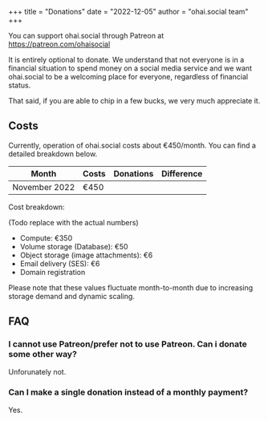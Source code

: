 +++
title = "Donations"
date = "2022-12-05"
author = "ohai.social team"
+++

You can support ohai.social through Patreon at https://patreon.com/ohaisocial

It is entirely optional to donate. We understand that not everyone is in a financial situation to spend money on a social media service and we want ohai.social to be a welcoming place for everyone, regardless of financial status.

That said, if you are able to chip in a few bucks, we very much appreciate it.

## Costs

Currently, operation of ohai.social costs about €450/month. You can find a detailed breakdown below.

| Month         | Costs | Donations | Difference |
|---------------|-------|-----------|------------|
| November 2022 | €450  |           |            |


Cost breakdown:

(Todo replace with the actual numbers)

* Compute: €350
* Volume storage (Database): €50
* Object storage (image attachments): €6
* Email delivery (SES): €6
* Domain registration

Please note that these values fluctuate month-to-month due to increasing storage demand and dynamic scaling.


## FAQ
### I cannot use Patreon/prefer not to use Patreon. Can i donate some other way?

Unforunately not.

### Can I make a single donation instead of a monthly payment?

Yes.
